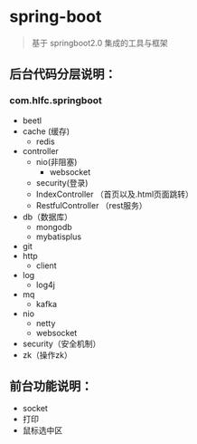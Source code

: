 # spring-boot
> 基于 springboot2.0 集成的工具与框架
## 后台代码分层说明：
### com.hlfc.springboot
+ beetl
+ cache (缓存)
   + redis
+ controller
   + nio(非阻塞)
      + websocket
   + security(登录)
   + IndexController （首页以及.html页面跳转）
   + RestfulController （rest服务）
+ db（数据库）  
   + mongodb
   + mybatisplus
+ git
+ http
   + client
+ log
   + log4j
+ mq
   + kafka
+ nio
  + netty 
  + websocket
+ security（安全机制）
+ zk（操作zk）
## 前台功能说明：
+ socket
+ 打印
+ 鼠标选中区
  
